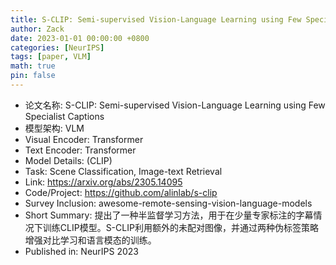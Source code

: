 ```yaml
---
title: S-CLIP: Semi-supervised Vision-Language Learning using Few Specialist Captions
author: Zack
date: 2023-01-01 00:00:00 +0800
categories: [NeurIPS]
tags: [paper, VLM]
math: true
pin: false
---
```

- 论文名称: S-CLIP: Semi-supervised Vision-Language Learning using Few Specialist Captions
- 模型架构: VLM
- Visual Encoder: Transformer
- Text Encoder: Transformer
- Model Details: (CLIP)
- Task: Scene Classification, Image-text Retrieval
- Link: https://arxiv.org/abs/2305.14095
- Code/Project: https://github.com/alinlab/s-clip
- Survey Inclusion: awesome-remote-sensing-vision-language-models
- Short Summary: 提出了一种半监督学习方法，用于在少量专家标注的字幕情况下训练CLIP模型。S-CLIP利用额外的未配对图像，并通过两种伪标签策略增强对比学习和语言模态的训练。
- Published in: NeurIPS 2023
